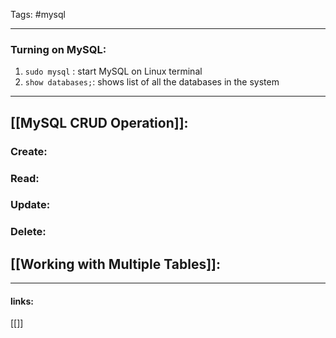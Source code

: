 
Tags: #mysql

------------------------------------------

### Turning on MySQL:
1. `sudo mysql` : start MySQL on Linux terminal
2. `show databases;`: shows list of all the databases in the system

---

## [[MySQL CRUD Operation]]:

### Create:

### Read:

### Update:

### Delete:

## [[Working with Multiple Tables]]:
---------------------
#### links:

[[]]